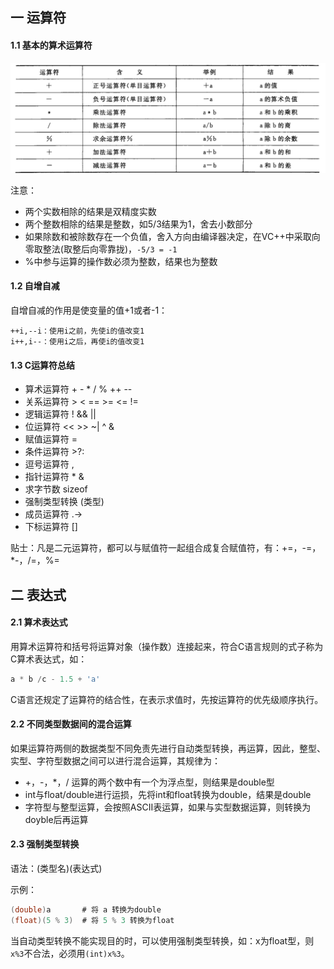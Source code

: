 ## 一 运算符

#### 1.1 基本的算术运算符  

![](../../images/programming/06-operator-1.png)  

注意：
- 两个实数相除的结果是双精度实数
- 两个整数相除的结果是整数，如5/3结果为1，舍去小数部分
- 如果除数和被除数存在一个负值，舍入方向由编译器决定，在VC++中采取向零取整法(取整后向零靠拢)，`-5/3 = -1`
- %中参与运算的操作数必须为整数，结果也为整数

#### 1.2 自增自减

自增自减的作用是使变量的值+1或者-1：
```
++i,--i：使用i之前，先使i的值改变1
i++,i--：使用i之后，再使i的值改变1
```

#### 1.3 C运算符总结

- 算术运算符    + - * / % ++ --
- 关系运算符    > < == >= <= !=
- 逻辑运算符    ! && ||
- 位运算符      << >> ~| ^ &
- 赋值运算符    =
- 条件运算符    >?:
- 逗号运算符    ,
- 指针运算符    * &
- 求字节数      sizeof
- 强制类型转换  (类型)
- 成员运算符    .->
- 下标运算符    []

贴士：凡是二元运算符，都可以与赋值符一起组合成复合赋值符，有：+=，-=，*-，/=，%=

## 二 表达式

#### 2.1 算术表达式

用算术运算符和括号将运算对象（操作数）连接起来，符合C语言规则的式子称为C算术表达式，如：
```c
a * b /c - 1.5 + 'a'
```

C语言还规定了运算符的结合性，在表示求值时，先按运算符的优先级顺序执行。

#### 2.2 不同类型数据间的混合运算

如果运算符两侧的数据类型不同免责先进行自动类型转换，再运算，因此，整型、实型、字符型数据之间可以进行混合运算，其规律为：
- +，-，*，/ 运算的两个数中有一个为浮点型，则结果是double型
- int与float/double进行运损，先将int和float转换为double，结果是double
- 字符型与整型运算，会按照ASCII表运算，如果与实型数据运算，则转换为doyble后再运算

#### 2.3 强制类型转换

语法：(类型名)(表达式)  

示例：
```c
(double)a       # 将 a 转换为double
(float)(5 % 3)  # 将 5 % 3 转换为float
```

当自动类型转换不能实现目的时，可以使用强制类型转换，如：x为float型，则`x%3`不合法，必须用`(int)x%3`。  



